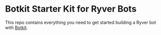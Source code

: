 Botkit Starter Kit for Ryver Bots
===================

This repo contains everything you need to get started building a Ryver bot with [Botkit](https://botkit.ai).